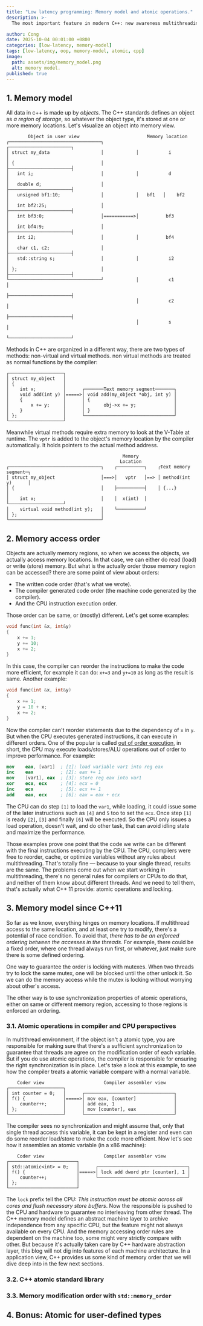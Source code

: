 ```yaml
---
title: "Low latency programming: Memory model and atomic operations."
description: >-
  The most important feature in modern C++: new awareness multithreading memory model.

author: Cong
date: 2025-10-04 00:01:00 +0800
categories: [low-latency, memory-model]
tags: [low-latency, oop, memory-model, atomic, cpp]
image:
  path: assets/img/memory_model.png
  alt: memory model.
published: true
---
```


## 1. Memory model

All data in c++ is made up by *objects*. The C++ standards defines an object as *a region of storage*, so whatever the object type, it's stored at one or more memory locations. Let's visualize an object into memory view.

```text
        Object in user view                         Memory location
┌──────────────────────────────────┐            ┌───────────────────────┐
│ struct my_data                   │            │           i           │
│ {                                │            ├───────────────────────┤
│   int i;                         │            │           d           │
│   double d;                      │            ├───────────────────────┤
│   unsigned bf1:10;               │            │   bf1   │    bf2      │
│   int bf2:25;                    │            ├───────────────────────┤
│   int bf3:0;                     │===========>│          bf3          │
│   int bf4:9;                     │            ├───────────────────────┤
│   int i2;                        │            │          bf4          │
│   char c1, c2;                   │            ├───────────────────────┤
│   std::string s;                 │            │           i2          │
│ };                               │            ├───────────────────────┤
└──────────────────────────────────┘            │           c1          │
                                                ├───────────────────────┤
                                                │           c2          │
                                                ├───────────────────────┤
                                                │           s           │
                                                └───────────────────────┘
```

Methods in C++ are organized in a different way, there are two types of methods: non-virtual and virtual methods. non virtual methods are treated as normal functions by the compiler:

```text
┌────────────────────┐
│ struct my_object   │
│ {                  │
│    int x;          │      ┌───────Text memory segment───────┐
│    void add(int y) │=====>│ void add(my_object *obj, int y) │
│    {               │      │ {                               │
│        x += y;     │      │       obj->x += y;              │
│    }               │      │ }                               │
│ };                 │      └─────────────────────────────────┘
└────────────────────┘
```

Meanwhile virtual methods require extra memory to look at the V-Table at runtime. The `vptr` is added to the object's memory location by the compiler automatically. It holds pointers to the actual method address.

```text
                                           Memory
                                          Location
┌──────────────────────────────────┐    ┌──────────┐    ┌Text memory segment─┐
│ struct my_object                 │===>│   vptr   │==> │ method(int y)      │
│ {                                │    ├──────────┤    │ {...}              │
│    int x;                        │    │  x(int)  │    └────────────────────┘
│    virtual void method(int y);   │    └──────────┘
│ };                               │
└──────────────────────────────────┘
```

## 2. Memory access order

Objects are actually memory regions, so when we access the objects, we actually access memory locations. In that case, we can either do read (load) or write (store) memory. But what is the actually order those memory region can be accessed? there are some point of view about orders:

- The written code order (that's what we wrote).
- The compiler generated code order (the machine code generated by the compiler).
- And the CPU instruction execution order.

Those order can be same, or (mostly) different. Let's get some examples:

```cpp
void func(int &x, int&y)
{
    x += 1;
    y += 10;
    x += 2;
}
```

In this case, the compiler can reorder the instructions to make the code more efficient, for example it can do: `x+=3` and `y+=10` as long as the result is same. Another example:

```cpp
void func(int &x, int&y)
{
    x += 1;
    y = 10 + x;
    x += 2;
}
```

Now the compiler can't reorder statements due to the dependency of `x` in `y`. But when the CPU executes generated instructions, it can execute in different orders. One of the popular is called [out of order execution](https://en.wikipedia.org/wiki/Out-of-order_execution), in short, the CPU may execute loads/stores/ALU operations out of order to improve performance. For example:

```nasm
mov    eax, [var1]  ; [1]: load variable var1 into reg eax
inc    eax          ; [2]: eax += 1
mov    [var1], eax  ; [3]: store reg eax into var1
xor    ecx, ecx     ; [4]: ecx = 0
inc    ecx          ; [5]: ecx += 1
add    eax, ecx     ; [6]: eax = eax + ecx
```

The CPU can do step `[1]` to load the `var1`, while loading, it could issue some of the later instructions such as `[4]` and `5` too to set the `ecx`. Once step `[1]` is ready `[2]`, `[3]` and finally `[6]` will be executed. So the CPU only issues a load operation, doesn't wait, and do other task, that can avoid idling state and maximize the performance.

Those examples prove one point that the code we write can be different with the final instructions executing by the CPU. The CPU, compilers were free to reorder, cache, or optimize variables without any rules about multithreading. That's totally fine — because to your single thread, results are the same. The problems come out when we start working in multithreading, there's no general rules for compilers or CPUs to do that, and neither of them know about different threads. And we need to tell them, that's actually what C++ 11 provide: atomic operations and locking.

## 3. Memory model since C++11

So far as we know, everything hinges on memory locations. If multithread access to the same location, and at least one try to modify, there's a potential of race condition. To avoid that, *there has to be an enforced ordering between the accesses in the threads*. For example, there could be a fixed order, where one thread always run first, or whatever, just make sure there is some defined ordering.

One way to guarantee the order is locking with mutexes. When two threads try to lock the same mutex, one will be blocked until the other unlock it. So we can do the memory access while the mutex is locking without worrying about other's access.

The other way is to use synchronization properties of atomic operations, either on same or different memory region, accessing to those regions is enforced an ordering.

### 3.1. Atomic operations in compiler and CPU perspectives

In multithread environment, if the object isn't a atomic type, you are responsible for making sure that there's a sufficient synchronization to guarantee that threads are agree on the modification order of each variable. But if you do use atomic operations, the compiler is responsible for ensuring the right synchronization is in place. Let's take a look at this example, to see how the compiler treats a atomic variable compare with a normal variable.

```text
    Coder view                      Compiler assembler view
┌────────────────────┐
│ int counter = 0;   │      ┌─────────────────────────────────┐
│ f() {              │=====>│ mov eax, [counter]              │
│    counter++;      │      │ add eax, 1                      │
│ };                 │      │ mov [counter], eax              │
└────────────────────┘      └─────────────────────────────────┘
```

The compiler sees no synchronization and might assume that, only that single thread access this variable, it can be kept in a register and even can do some reorder load/store to make the code more efficient. Now let's see how it assembles an atomic variable (in a x86 machine):

```text
    Coder view                      Compiler assembler view
┌─────────────────────────┐
│ std::atomic<int> = 0;   │      ┌─────────────────────────────────┐
│ f() {                   │=====>│ lock add dword ptr [counter], 1 │
│    counter++;           │      └─────────────────────────────────┘
│ };                      │
└─────────────────────────┘
```

The `lock` prefix tell the CPU: *This instruction must be atomic across all cores and flush necessary store buffers*. Now the responsible is pushed to the CPU and hardware to guarantee no interleaving from other thread. The C++ memory model defines an abstract machine layer to archive independence from any specific CPU, but the feature might not always available on every CPU. And the memory accessing order rules are dependent on the machine too, some might very strictly compare with other. But because it's actually taken care by C++ hardware abstraction layer, this blog will not dig into features of each machine architecture. In a application view, C++ provides us some kind of memory order that we will dive deep into in the few next sections.

### 3.2. C++ atomic standard library

### 3.3. Memory modification order with `std::memory_order`


## 4. Bonus: Atomic for user-defined types
